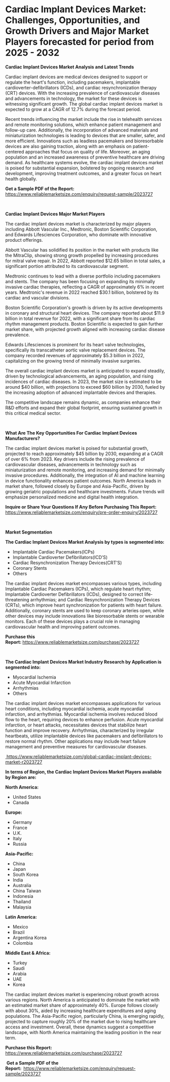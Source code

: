 <p><h1>Cardiac Implant Devices Market: Challenges, Opportunities, and Growth Drivers and Major Market Players forecasted for period from 2025 - 2032</h1></p><p><strong>Cardiac Implant Devices Market Analysis and Latest Trends</strong></p>
<p><p>Cardiac implant devices are medical devices designed to support or regulate the heart's function, including pacemakers, implantable cardioverter-defibrillators (ICDs), and cardiac resynchronization therapy (CRT) devices. With the increasing prevalence of cardiovascular diseases and advancements in technology, the market for these devices is witnessing significant growth. The global cardiac implant devices market is expected to grow at a CAGR of 12.7% during the forecast period.</p><p>Recent trends influencing the market include the rise in telehealth services and remote monitoring solutions, which enhance patient management and follow-up care. Additionally, the incorporation of advanced materials and miniaturization technologies is leading to devices that are smaller, safer, and more efficient. Innovations such as leadless pacemakers and bioresorbable devices are also gaining traction, along with an emphasis on patient-centered approaches that focus on quality of life. Moreover, an aging population and an increased awareness of preventive healthcare are driving demand. As healthcare systems evolve, the cardiac implant devices market is poised for substantial expansion, bolstered by ongoing research and development, improving treatment outcomes, and a greater focus on heart health globally.</p></p>
<p><strong>Get a Sample PDF of the Report:&nbsp;</strong> <a href="https://www.reliablemarketsize.com/enquiry/request-sample/2023727?utm_campaign=2733&utm_medium=2&utm_source=Github&utm_content=ia&utm_term=13042025&utm_id=cardiac-implant-devices">https://www.reliablemarketsize.com/enquiry/request-sample/2023727</a></p>
<p>&nbsp;</p>
<p><strong>Cardiac Implant Devices Major Market Players</strong></p>
<p><p>The cardiac implant devices market is characterized by major players including Abbott Vascular Inc., Medtronic, Boston Scientific Corporation, and Edwards Lifesciences Corporation, who dominate with innovative product offerings. </p><p>Abbott Vascular has solidified its position in the market with products like the MitraClip, showing strong growth propelled by increasing procedures for mitral valve repair. In 2022, Abbott reported $12.65 billion in total sales, a significant portion attributed to its cardiovascular segment.</p><p>Medtronic continues to lead with a diverse portfolio including pacemakers and stents. The company has been focusing on expanding its minimally invasive cardiac therapies, reflecting a CAGR of approximately 6% in recent years. Medtronic's revenue in 2022 reached $30.1 billion, bolstered by its cardiac and vascular divisions.</p><p>Boston Scientific Corporation's growth is driven by its active developments in coronary and structural heart devices. The company reported about $11.9 billion in total revenue for 2022, with a significant share from its cardiac rhythm management products. Boston Scientific is expected to gain further market share, with projected growth aligned with increasing cardiac disease prevalence.</p><p>Edwards Lifesciences is prominent for its heart valve technologies, specifically its transcatheter aortic valve replacement devices. The company recorded revenues of approximately $5.3 billion in 2022, capitalizing on the growing trend of minimally invasive surgeries.</p><p>The overall cardiac implant devices market is anticipated to expand steadily, driven by technological advancements, an aging population, and rising incidences of cardiac diseases. In 2023, the market size is estimated to be around $40 billion, with projections to exceed $60 billion by 2030, fueled by the increasing adoption of advanced implantable devices and therapies. </p><p>The competitive landscape remains dynamic, as companies enhance their R&D efforts and expand their global footprint, ensuring sustained growth in this critical medical sector.</p></p>
<p>&nbsp;</p>
<p><strong>What Are The Key Opportunities For Cardiac Implant Devices Manufacturers?</strong></p>
<p><p>The cardiac implant devices market is poised for substantial growth, projected to reach approximately $45 billion by 2030, expanding at a CAGR of over 6% from 2023. Key drivers include the rising prevalence of cardiovascular diseases, advancements in technology such as miniaturization and remote monitoring, and increasing demand for minimally invasive procedures. Additionally, the integration of AI and machine learning in device functionality enhances patient outcomes. North America leads in market share, followed closely by Europe and Asia-Pacific, driven by growing geriatric populations and healthcare investments. Future trends will emphasize personalized medicine and digital health integration.</p></p>
<p><strong>Inquire or Share Your Questions If Any Before Purchasing This Report:</strong> <a href="https://www.reliablemarketsize.com/enquiry/pre-order-enquiry/2023727?utm_campaign=2733&utm_medium=2&utm_source=Github&utm_content=ia&utm_term=13042025&utm_id=cardiac-implant-devices">https://www.reliablemarketsize.com/enquiry/pre-order-enquiry/2023727</a></p>
<p>&nbsp;</p>
<p><strong>Market Segmentation</strong></p>
<p><strong>The Cardiac Implant Devices Market Analysis by types is segmented into:</strong></p>
<p><ul><li>Implantable Cardiac Pacemakers(ICPs)</li><li>Implantable Cardioverter Defibrillators(ICD’S)</li><li>Cardiac Resynchronization Therapy Devices(CRT’S)</li><li>Coronary Stents</li><li>Others</li></ul></p>
<p><p>The cardiac implant devices market encompasses various types, including Implantable Cardiac Pacemakers (ICPs), which regulate heart rhythm; Implantable Cardioverter Defibrillators (ICDs), designed to correct life-threatening arrhythmias; and Cardiac Resynchronization Therapy Devices (CRTs), which improve heart synchronization for patients with heart failure. Additionally, coronary stents are used to keep coronary arteries open, while other devices may include innovations like bioresorbable stents or wearable monitors. Each of these devices plays a crucial role in managing cardiovascular health and improving patient outcomes.</p></p>
<p><strong>Purchase this Report:&nbsp;</strong><a href="https://www.reliablemarketsize.com/purchase/2023727?utm_campaign=2733&utm_medium=2&utm_source=Github&utm_content=ia&utm_term=13042025&utm_id=cardiac-implant-devices">https://www.reliablemarketsize.com/purchase/2023727</a></p>
<p>&nbsp;</p>
<p><strong>The Cardiac Implant Devices Market Industry Research by Application is segmented into:</strong></p>
<p><ul><li>Myocardial Ischemia</li><li>Acute Myocardial Infarction</li><li>Arrhythmias</li><li>Others</li></ul></p>
<p><p>The cardiac implant devices market encompasses applications for various heart conditions, including myocardial ischemia, acute myocardial infarction, and arrhythmias. Myocardial ischemia involves reduced blood flow to the heart, requiring devices to enhance perfusion. Acute myocardial infarction, or heart attacks, necessitates devices that stabilize heart function and improve recovery. Arrhythmias, characterized by irregular heartbeats, utilize implantable devices like pacemakers and defibrillators to restore normal rhythm. Other applications may include heart failure management and preventive measures for cardiovascular diseases.</p></p>
<p><a href="https://www.reliablemarketsize.com/global-cardiac-implant-devices-market-r2023727?utm_campaign=2733&utm_medium=2&utm_source=Github&utm_content=ia&utm_term=13042025&utm_id=cardiac-implant-devices">&nbsp;https://www.reliablemarketsize.com/global-cardiac-implant-devices-market-r2023727</a></p>
<p><strong>In terms of Region, the Cardiac Implant Devices Market Players available by Region are:</strong></p>
<p>
    <p> <strong> North America: </strong>
        <ul>
            <li>United States</li>
            <li>Canada</li>
        </ul>
        </p> 
    <p> <strong> Europe: </strong>
        <ul>
            <li>Germany</li>
            <li>France</li>
            <li>U.K.</li>
            <li>Italy</li>
            <li>Russia</li>
        </ul>
        </p> 
    <p> <strong> Asia-Pacific: </strong>
        <ul>
            <li>China</li>
            <li>Japan</li>
            <li>South Korea</li>
            <li>India</li>
            <li>Australia</li>
            <li>China Taiwan</li>
            <li>Indonesia</li>
            <li>Thailand</li>
            <li>Malaysia</li>
        </ul>
        </p> 
    <p> <strong> Latin America: </strong>
        <ul>
            <li>Mexico</li>
            <li>Brazil</li>
            <li>Argentina Korea</li>
            <li>Colombia</li>
        </ul>
        </p> 
    <p> <strong> Middle East & Africa: </strong>
        <ul>
            <li>Turkey</li>
            <li>Saudi</li>
            <li>Arabia</li>
            <li>UAE</li>
            <li>Korea</li>
        </ul>
    </p>
    </p>
<p><p>The cardiac implant devices market is experiencing robust growth across various regions. North America is anticipated to dominate the market with an estimated market share of approximately 40%. Europe follows closely with about 30%, aided by increasing healthcare expenditures and aging populations. The Asia-Pacific region, particularly China, is emerging rapidly, projected to capture roughly 20% of the market due to rising healthcare access and investment. Overall, these dynamics suggest a competitive landscape, with North America maintaining the leading position in the near term.</p></p>
<p><strong>Purchase this Report: </strong><a href="https://www.reliablemarketsize.com/purchase/2023727?utm_campaign=2733&utm_medium=2&utm_source=Github&utm_content=ia&utm_term=13042025&utm_id=cardiac-implant-devices">https://www.reliablemarketsize.com/purchase/2023727</a></p>
<p>&nbsp;<strong>Get a Sample PDF of the Report:&nbsp;&nbsp;</strong><a href="https://www.reliablemarketsize.com/enquiry/request-sample/2023727?utm_campaign=2733&utm_medium=2&utm_source=Github&utm_content=ia&utm_term=13042025&utm_id=cardiac-implant-devices">https://www.reliablemarketsize.com/enquiry/request-sample/2023727</a></p>
<p><strong></strong></p>
<p><p></p><p></p><p></p></p>